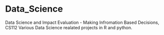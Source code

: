 # Data_Science
Data Science and Impact Evaluation - Making Infromation Based Decisions, CS112
Various Data Science realated projects in R and python. 
